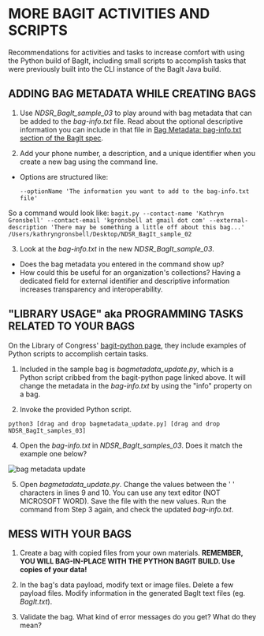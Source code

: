 # MORE BAGIT ACTIVITIES AND SCRIPTS

Recommendations for activities and tasks to increase comfort with using the Python build of BagIt, including small scripts to accomplish tasks that were previously built into the CLI instance of the BagIt Java build.

## ADDING BAG METADATA WHILE CREATING BAGS
1. Use _NDSR_BagIt_sample_03_ to play around with bag metadata that can be added to the _bag-info.txt_ file. Read about the optional descriptive information you can include in that file in [Bag Metadata: bag-info.txt section of the BagIt spec](https://tools.ietf.org/html/draft-kunze-bagit-13#section-2.2.2). 

2. Add your phone number, a description, and a unique identifier when you create a new bag using the command line. 
- Options are structured like:

  `--optionName 'The information you want to add to the bag-info.txt file'`

So a command would look like:
  `bagit.py --contact-name 'Kathryn Gronsbell' --contact-email 'kgronsbell at gmail dot com' --external-description 'There may be something a little off about this bag...' /Users/kathryngronsbell/Desktop/NDSR_BagIt_sample_02`

3. Look at the _bag-info.txt_ in the new _NDSR_BagIt_sample_03_. 
 - Does the bag metadata you entered in the command show up?
 - How could this be useful for an organization's collections? Having a dedicated field for external identifier and descriptive information increases transparency and interoperability. 

## "LIBRARY USAGE" aka PROGRAMMING TASKS RELATED TO YOUR BAGS

On the Library of Congress' [bagit-python page](https://github.com/LibraryOfCongress/bagit-python#library-usage), they include examples of Python scripts to accomplish certain tasks. 

1. Included in the sample bag is _bagmetadata_update.py_, which is a Python script cribbed from the bagit-python page linked above. It will change the metadata in the _bag-info.txt_ by using the "info" property on a bag.

3. Invoke the provided Python script. 

  `python3 [drag and drop bagmetadata_update.py] [drag and drop NDSR_BagIt_samples_03]`

4. Open the _bag-info.txt_ in _NDSR_BagIt_samples_03_. Does it match the example one below? 

![bag metadata update](https://github.com/kgrons/ndsr-2016-bagit/blob/master/updatemetadata_example.png "Bag Metadata Update")

5. Open _bagmetadata_update.py_. Change the values between the '  ' characters in lines 9 and 10. You can use any text editor (NOT MICROSOFT WORD). Save the file with the new values. Run the command from Step 3 again, and check the updated _bag-info.txt_. 

## MESS WITH YOUR BAGS
1. Create a bag with copied files from your own materials. **REMEMBER, YOU WILL BAG-IN-PLACE WITH THE PYTHON BAGIT BUILD. Use copies of your data!**

2. In the bag's data payload, modify text or image files. Delete a few payload files. Modify information in the generated BagIt text files (eg. _BagIt.txt_). 

3. Validate the bag. What kind of error messages do you get? What do they mean? 
